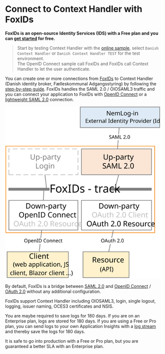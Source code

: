 # Connect to Context Handler with FoxIDs

**FoxIDs is an open-source Identity Services (IDS) with a Free plan and you can [get started](https://www.foxids.com/action/createtenant) for free.**

> Start by testing Context Handler with the <a href="https://aspnetcoreoidcallupsample.itfoxtec.com/auth/login" target="_blank">online sample</a>, select `Danish Context Handler` or `Danish Context Handler TEST` for the test environment.  
> The OpenID Connect sample call FoxIDs and FoxIDs call Context Handler to let the user authenticate.

You can create one or more connections from [FoxIDs](https://www.foxids.com) to Context Handler (Danish identity broker, F&aelig;lleskommunal Adgangsstyring) by following the [step-by-step guide](up-party-howto-saml-2.0-nemlogin.md). 
FoxIDs handles the SAML 2.0 / OIOSAML3 traffic and you can connect your application to FoxIDs with [OpenID Connect](down-party-oidc.md) or a [lightweight SAML 2.0](down-party-saml-2.0.md) connection.

![Connect to Context Handler](images/how-to-nemlogin.svg)

By default, FoxIDs is a bridge between [SAML 2.0](saml-2.0.md) and [OpenID Connect](oidc.md) / [OAuth 2.0](oauth-2.0.md) without any additional configuration. 

FoxIDs support Context Handler including OIOSAML3, login, single logout, logging, issuer naming, OCES3 certificates and NSIS.

You are maybe required to save logs for 180 days. If you are on an Enterprise plan, logs are stored for 180 days. If you are using a Free or Pro plan, you can send logs to your own Application Insights with a [log stream](logging.md#log-stream) and thereby save the logs for 180 days.

It is safe to go into production with a Free or Pro plan, but you are guaranteed a better SLA with an Enterprise plan.